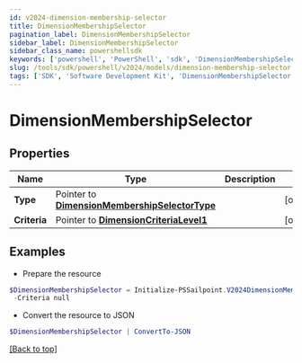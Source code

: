 ```yaml
---
id: v2024-dimension-membership-selector
title: DimensionMembershipSelector
pagination_label: DimensionMembershipSelector
sidebar_label: DimensionMembershipSelector
sidebar_class_name: powershellsdk
keywords: ['powershell', 'PowerShell', 'sdk', 'DimensionMembershipSelector'] 
slug: /tools/sdk/powershell/v2024/models/dimension-membership-selector
tags: ['SDK', 'Software Development Kit', 'DimensionMembershipSelector']
---
```



# DimensionMembershipSelector

## Properties

Name | Type | Description | Notes
------------ | ------------- | ------------- | -------------
**Type** |  Pointer to [**DimensionMembershipSelectorType**](dimension-membership-selector-type) |  | [optional] 
**Criteria** |  Pointer to [**DimensionCriteriaLevel1**](dimension-criteria-level1) |  | [optional] 

## Examples

- Prepare the resource
```powershell
$DimensionMembershipSelector = Initialize-PSSailpoint.V2024DimensionMembershipSelector  -Type null `
 -Criteria null
```

- Convert the resource to JSON
```powershell
$DimensionMembershipSelector | ConvertTo-JSON
```


[[Back to top]](#) 

